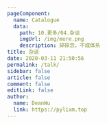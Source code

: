 ```yaml
---
pageComponent:
  name: Catalogue
  data:
    path: 10.更多/04.杂谈
    imgUrl: /img/more.png
    description: 碎碎念，不成体系
title: 杂谈
date: 2020-03-11 21:50:56
permalink: /talk/
sidebar: false
article: false
comment: false
editLink: false
author:
  name: DeanWu
  link: https://pylixm.top
---
```

